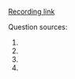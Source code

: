 [Recording link](https://web.microsoftstream.com/video/992fe2f1-a206-43a9-9ac5-e195923187e6)

Question sources:

1.
2. 
3. 
4. 
